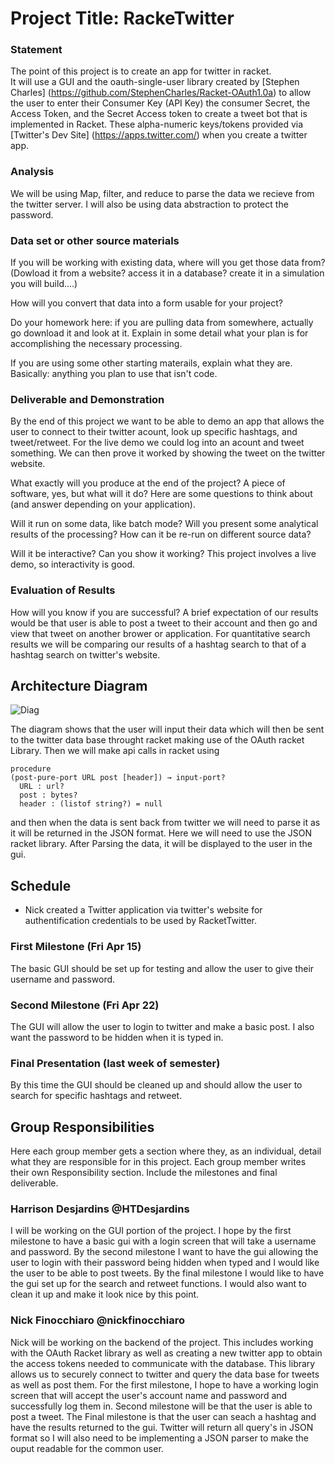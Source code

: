 # Project Title: RackeTwitter

### Statement
The point of this project is to create an app for twitter in racket.  
It will use a GUI and the oauth-single-user library created by [Stephen Charles] (https://github.com/StephenCharles/Racket-OAuth1.0a) to allow the user to enter their Consumer Key (API Key) the consumer Secret, the Access Token, and the Secret Access token to create a tweet bot that is implemented in Racket. These alpha-numeric keys/tokens provided via [Twitter's Dev Site] (https://apps.twitter.com/) when you create a twitter app.  

### Analysis
We will be using Map, filter, and reduce to parse the data we recieve from the twitter server.  I will also be using data abstraction to protect the password. 

### Data set or other source materials
If you will be working with existing data, where will you get those data from? (Dowload it from a website? access it in a database? create it in a simulation you will build....)

How will you convert that data into a form usable for your project?  

Do your homework here: if you are pulling data from somewhere, actually go download it and look at it. Explain in some detail what your plan is for accomplishing the necessary processing.

If you are using some other starting materails, explain what they are. Basically: anything you plan to use that isn't code.

### Deliverable and Demonstration
By the end of this project we want to be able to demo an app that allows the user to connect to their twitter acount, look up specific hashtags, and tweet/retweet.  For the live demo we could log into an acount and tweet something.  We can then prove it worked by showing the tweet on the twitter website.


What exactly will you produce at the end of the project? A piece of software, yes, but what will it do? Here are some questions to think about (and answer depending on your application).

Will it run on some data, like batch mode? Will you present some analytical results of the processing? How can it be re-run on different source data?

Will it be interactive? Can you show it working? This project involves a live demo, so interactivity is good.

### Evaluation of Results
How will you know if you are successful? 
A brief expectation of our results would be that user is able to post a tweet to their account and then go and view that tweet on another
brower or application. For quantitative search results we will be comparing our results of a hashtag search to that of a hashtag search
on twitter's website. 

## Architecture Diagram
![Diag](https://github.com/oplS16projects/RackeTwitter/blob/master/workflowDiagram.png)

The diagram shows that the user will input their data which will then be sent to the twitter data base throught racket making use of the OAuth racket Library. Then we will make api calls in racket using 
```
procedure
(post-pure-port URL post [header]) → input-port?
  URL : url?
  post : bytes?
  header : (listof string?) = null
```
and then when the data is sent back from twitter we will need to parse it as it will be returned in the JSON format. Here we will need to use the JSON racket library. After Parsing the data, it will be displayed to the user in the gui. 

## Schedule
- Nick created a Twitter application via twitter's website for authentification credentials to be used by RacketTwitter. 

### First Milestone (Fri Apr 15)
The basic GUI should be set up for testing and allow the user to give their username and password.

### Second Milestone (Fri Apr 22)
The GUI will allow the user to login to twitter and make a basic post.  I also want the password to be hidden when it is typed in.

### Final Presentation (last week of semester)
By this time the GUI should be cleaned up and should allow the user to search for specific hashtags and retweet.

## Group Responsibilities
Here each group member gets a section where they, as an individual, detail what they are responsible for in this project. Each group member writes their own Responsibility section. Include the milestones and final deliverable.

### Harrison Desjardins @HTDesjardins
I will be working on the GUI portion of the project.  I hope by the first milestone to have a basic gui with a login screen that will take a username and password.  By the second milestone I want to have the gui allowing the user to login with their password being hidden when typed and I would like the user to be able to post tweets.  By the final milestone I would like to have the gui set up for the search and retweet functions.  I would also want to clean it up and make it look nice by this point.

### Nick Finocchiaro @nickfinocchiaro
Nick will be working on the backend of the project. This includes working with the OAuth Racket library as well as creating a new
twitter app to obtain the access tokens needed to communicate with the database. This library allows us to securely connect to twitter
and query the data base for tweets as well as post them. For the first milestone, I hope to have a working login screen that will accept
the user's account name and password and successfully log them in. Second milestone will be that the user is able to post a tweet. The
Final milestone is that the user can seach a hashtag and have the results returned to the gui. Twitter will return all query's in JSON
format so I will also need to be implementing a JSON parser to make the ouput readable for the common user. 
